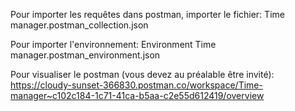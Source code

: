 Pour importer les requêtes dans postman, importer le fichier:
Time manager.postman_collection.json

Pour importer l'environnement:
Environment Time manager.postman_environment.json

Pour visualiser le postman (vous devez au préalable être invité):
https://cloudy-sunset-366830.postman.co/workspace/Time-manager~c102c184-1c71-41ca-b5aa-c2e55d612419/overview
